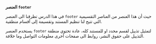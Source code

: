 **العنصر `footer`**


في هذا الدرس تطرقنا الى العنصر `footer` حيث أن هذا العنصر من العناصر التقسيمية التي تتيح لنا تنظيم المستند وتقسيمة إلى أقسام منطقية.

يستخدم العنصر `footer` لتمثيل تذييل لقسم محدد او للمستند كله، عادة تحتوي منطقة التذييل على حقوق النشر، روابط الى صفحات أخرى معلومات التواصل وما خلافة.